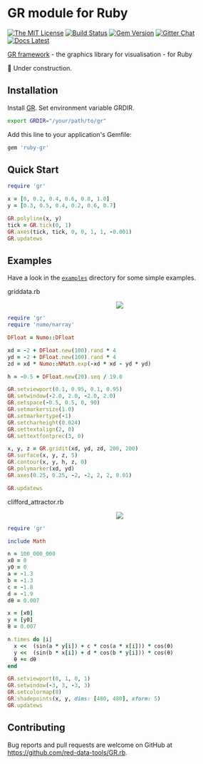 # GR module for Ruby

[![The MIT License](https://img.shields.io/badge/license-MIT-orange.svg)](LICENSE.txt)
[![Build Status](https://travis-ci.org/red-data-tools/GR.rb.svg?branch=master)](https://travis-ci.org/red-data-tools/GR.rb)
[![Gem Version](https://badge.fury.io/rb/ruby-gr.svg)](https://badge.fury.io/rb/ruby-gr)
[![Gitter Chat](https://badges.gitter.im/red-data-tools/en.svg)](https://gitter.im/red-data-tools/en)
[![Docs Latest](https://img.shields.io/badge/docs-latest-blue.svg)](https://rubydoc.info/gems/ruby-gr)

[GR framework](https://github.com/sciapp/gr) - the graphics library for visualisation - for Ruby

:construction: Under construction.

## Installation
Install [GR](https://github.com/sciapp/gr/releases).
Set environment variable GRDIR.

```sh
export GRDIR="/your/path/to/gr"
```

Add this line to your application's Gemfile:

```sh
gem 'ruby-gr'
```

## Quick Start

```ruby
require 'gr'

x = [0, 0.2, 0.4, 0.6, 0.8, 1.0]
y = [0.3, 0.5, 0.4, 0.2, 0.6, 0.7]

GR.polyline(x, y)
tick = GR.tick(0, 1)
GR.axes(tick, tick, 0, 0, 1, 1, -0.001)
GR.updatews
```

## Examples
Have a look in the [`examples`](https://github.com/red-data-tools/GR.rb/tree/master/examples) directory for some simple examples. 

griddata.rb

<p align="center">
  <img src="https://user-images.githubusercontent.com/5798442/68080405-1b3e3580-fe3e-11e9-9f71-592ca2826bcb.png">
</p>

```ruby
require 'gr'
require 'numo/narray'

DFloat = Numo::DFloat

xd = -2 + DFloat.new(100).rand * 4
yd = -2 + DFloat.new(100).rand * 4
zd = xd * Numo::NMath.exp(-xd * xd - yd * yd)

h = -0.5 + DFloat.new(20).seq / 19.0

GR.setviewport(0.1, 0.95, 0.1, 0.95)
GR.setwindow(-2.0, 2.0, -2.0, 2.0)
GR.setspace(-0.5, 0.5, 0, 90)
GR.setmarkersize(1.0)
GR.setmarkertype(-1)
GR.setcharheight(0.024)
GR.settextalign(2, 0)
GR.settextfontprec(3, 0)

x, y, z = GR.gridit(xd, yd, zd, 200, 200)
GR.surface(x, y, z, 5)
GR.contour(x, y, h, z, 0)
GR.polymarker(xd, yd)
GR.axes(0.25, 0.25, -2, -2, 2, 2, 0.01)

GR.updatews
```

clifford_attractor.rb

<p align="center">
  <img src="https://user-images.githubusercontent.com/5798442/68080387-baaef880-fe3d-11e9-9435-f998eaca79da.png">
</p>

```ruby
require 'gr'

include Math

n = 100_000_000
x0 = 0
y0 = 0
a = -1.3
b = -1.3
c = -1.8
d = -1.9
dθ = 0.007

x = [x0]
y = [y0]
θ = 0.007

n.times do |i|
  x <<  (sin(a * y[i]) + c * cos(a * x[i])) * cos(θ)
  y <<  (sin(b * x[i]) + d * cos(b * y[i])) * cos(θ)
  θ += dθ
end

GR.setviewport(0, 1, 0, 1)
GR.setwindow(-3, 3, -3, 3)
GR.setcolormap(8)
GR.shadepoints(x, y, dims: [480, 480], xform: 5)
GR.updatews
```

## Contributing

Bug reports and pull requests are welcome on GitHub at https://github.com/red-data-tools/GR.rb.
